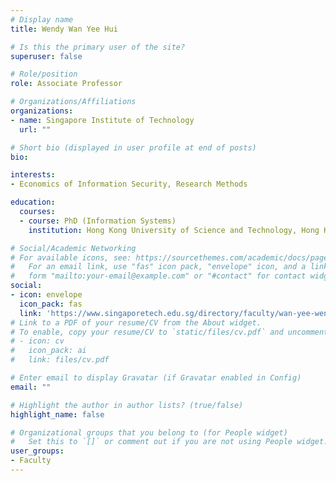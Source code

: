 ```yaml
---
# Display name
title: Wendy Wan Yee Hui

# Is this the primary user of the site?
superuser: false

# Role/position
role: Associate Professor

# Organizations/Affiliations
organizations:
- name: Singapore Institute of Technology
  url: ""

# Short bio (displayed in user profile at end of posts) 
bio: 

interests:
- Economics of Information Security, Research Methods

education:
  courses:
  - course: PhD (Information Systems)
    institution: Hong Kong University of Science and Technology, Hong Kong SAR China

# Social/Academic Networking
# For available icons, see: https://sourcethemes.com/academic/docs/page-builder/#icons
#   For an email link, use "fas" icon pack, "envelope" icon, and a link in the
#   form "mailto:your-email@example.com" or "#contact" for contact widget.
social:
- icon: envelope
  icon_pack: fas
  link: 'https://www.singaporetech.edu.sg/directory/faculty/wan-yee-wendy-hui'
# Link to a PDF of your resume/CV from the About widget.
# To enable, copy your resume/CV to `static/files/cv.pdf` and uncomment the lines below.
# - icon: cv
#   icon_pack: ai
#   link: files/cv.pdf

# Enter email to display Gravatar (if Gravatar enabled in Config)
email: ""

# Highlight the author in author lists? (true/false)
highlight_name: false

# Organizational groups that you belong to (for People widget)
#   Set this to `[]` or comment out if you are not using People widget.
user_groups:
- Faculty
---
```

